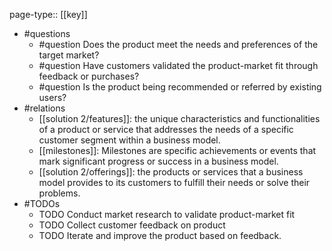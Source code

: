 page-type:: [[key]]
- #questions
	- #question Does the product meet the needs and preferences of the target market?
	- #question Have customers validated the product-market fit through feedback or purchases?
	- #question Is the product being recommended or referred by existing users?
- #relations
	- [[solution 2/features]]: the unique characteristics and functionalities of a product or service that addresses the needs of a specific customer segment within a business model.
	- [[milestones]]: Milestones are specific achievements or events that mark significant progress or success in a business model.
	- [[solution 2/offerings]]: the products or services that a business model provides to its customers to fulfill their needs or solve their problems.
- #TODOs
	- TODO Conduct market research to validate product-market fit
	- TODO  Collect customer feedback on product
	- TODO  Iterate and improve the product based on feedback.

